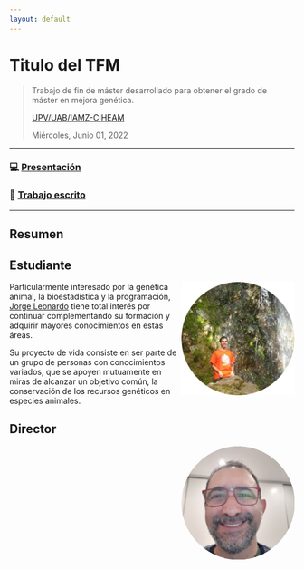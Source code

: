 ```yaml
---
layout: default
---
```


# Titulo del TFM
> Trabajo de fin de máster desarrollado para obtener el grado de máster en mejora genética.
>
> [UPV/UAB/IAMZ-CIHEAM](http://www.mastermejorageneticaanimal.es/)
>
> Miércoles, Junio 01, 2022  

---

### :computer: [Presentación](https://leo4luffy.github.io/Repo_TFM/Presentacion/index.html)
### :notebook_with_decorative_cover: <a href="https://leo4luffy.github.io/Repo_TFM/Escrito/TFM.pdf">Trabajo escrito</a>

---

## Resumen

## Estudiante

<img src="logo/Leo.png" align = "right" width = "200px">

Particularmente interesado por la genética animal, la bioestadística y la programación, [Jorge Leonardo](leo4luffy.github.io) tiene total interés por continuar complementando su formación y adquirir mayores conocimientos en estas áreas.

Su proyecto de vida consiste en ser parte de un grupo de personas con conocimientos variados, que se apoyen mutuamente en miras de alcanzar un objetivo común, la conservación de los recursos genéticos en especies animales.

## Director

<img src="logo/Miguel.png" align = "right" width = "200px">